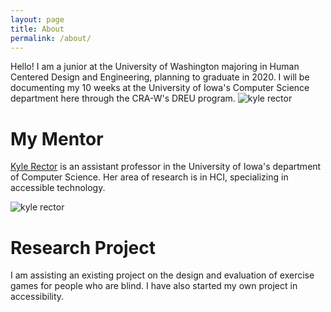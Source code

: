 ```yaml
---
layout: page
title: About
permalink: /about/
---
```


Hello! I am a junior at the University of Washington majoring in Human Centered Design and Engineering, planning to graduate in 2020. I will be documenting my 10 weeks at the University of Iowa's Computer Science department here through the CRA-W's DREU program. ![kyle rector](_site/about/kyle.png)


# My Mentor

[Kyle Rector](http://homepage.cs.uiowa.edu/~krector/) is an assistant professor in the University of Iowa's department of Computer Science. Her area of research is in HCI, specializing in accessible technology.

![kyle rector](_site/about/kyle.png)


# Research Project

I am assisting an existing project on the design and evaluation of exercise games for people who are blind. I have also started my own project in accessibility. 